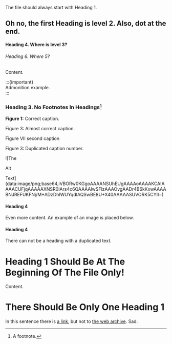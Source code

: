 The file should always start with Heading 1.

## Oh no, the first Heading is level 2. Also, dot at the end.

#### Heading 4. Where is level 3?

###### Heading 6. Where 5?

Content.

:::{important}   
Admonition example.  
:::

### Heading 3. No Footnotes In Headings[^footnote-ref-1]

**Figure 1:** Correct caption.

Figure 3: Almost correct caption.

Figure VII second caption

Figure 3: Duplicated caption number.

![The

Alt

Text](data:image/png;base64,iVBORw0KGgoAAAANSUhEUgAAAAoAAAAKCAIAAAACUFjqAAAAAXNSR0IArs4c6QAAAAlwSFlzAAAOvgAADr4B6kKxwAAAABNJREFUKFNj/M+ADzDhlWUYqdIAQSwBE8U+X40AAAAASUVORK5CYII=)

#### Heading 4

Even more content. An example of an image is placed below.

#### Heading 4

There can not be a heading with a duplicated text.

# Heading 1 Should Be At The Beginning Of The File Only!

Content.

# There Should Be Only One Heading 1

In this sentence there is [a link](http://example.com/), but not to [the web archive](https://web.archive.org/web/20240701000238/https:/example.com/). Sad.

[^footnote-ref-1]: A footnote.



